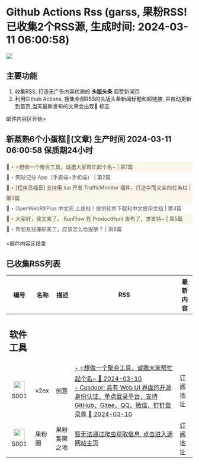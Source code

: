 # Github Actions Rss (garss, 果粉RSS! 已收集2个RSS源, 生成时间: 2024-03-11 06:00:58)

![](https://cdn.jsdelivr.net/gh/xinkeji/garss/_media/ga-rss.png)



## 主要功能
1. 收集RSS, 打造无广告内容优质的 **头版头条** 超赞新闻页
2. 利用Github Actions, 搜集全部RSS的头版头条新闻标题和超链接, 并自动更新到首页,当天最新发布的文章会出现🌈 标志

邮件内容区开始>
<h2>新蒸熟6个小蛋糕🍰(文章) 生产时间 2024-03-11 06:00:58 保质期24小时</h2>

<div style='line-height:3;background-color:#FAF6EA;' ><a href='https://www.v2ex.com/t/1022309#reply29' style="line-height:2;text-decoration:none;display:block;color:#584D49;">🌈 ‣ ⭐️想做一个聚合工具，诚邀大家帮忙起个名~ | 第1篇</a></div><div style='line-height:3;' ><a href='https://www.v2ex.com/t/1022301#reply0' style="line-height:2;text-decoration:none;display:block;color:#584D49;">🌈 ‣ 网球记分 App（手表端+手机端） | 第2篇</a></div><div style='line-height:3;background-color:#FAF6EA;' ><a href='https://www.v2ex.com/t/1022292#reply2' style="line-height:2;text-decoration:none;display:block;color:#584D49;">🌈 ‣ [程序员福音] 支持用 lua 开发 TrafficMonitor 插件，打造华而又实的任务栏 | 第3篇</a></div><div style='line-height:3;' ><a href='https://www.v2ex.com/t/1022295#reply0' style="line-height:2;text-decoration:none;display:block;color:#584D49;">🌈 ‣ OpenWebRXPlus 中文网 上线啦！提供软件下载和中文使用文档 | 第4篇</a></div><div style='line-height:3;background-color:#FAF6EA;' ><a href='https://www.v2ex.com/t/1022225#reply6' style="line-height:2;text-decoration:none;display:block;color:#584D49;">🌈 ‣ 大家好，我又来了， RunFlow 在 ProductHunt 发布了，求支持~ | 第5篇</a></div><div style='line-height:3;' ><a href='https://www.v2ex.com/t/1022247#reply3' style="line-height:2;text-decoration:none;display:block;color:#584D49;">🌈 ‣ 帮朋友找兼职美工，应该怎么给报酬？ | 第6篇</a></div>

<邮件内容区结束

## 已收集RSS列表

| 编号 | 名称 | 描述 | RSS | 最新内容 |
| --- | --- | --- | --- | --- |
| <h2 id="软件工具">软件工具</h2> |  |   |  |  |
| <div id="S001" style="text-align: center;"><img src="https://cdn.jsdelivr.net/gh/zhaoolee/garss/_media/favicon/S001.png" width="30px" style="width:30px;height: auto;"/><br><span>S001</span></div> | v2ex | 创意 | [‣ ⭐️想做一个聚合工具，诚邀大家帮忙起个名~ 🌈 2024-03-10](https://www.v2ex.com/t/1022309#reply29)<br/>[‣ Casdoor: 具有 Web UI 界面的开源身份认证、单点登录平台，支持 GitHub、Gitee、QQ、微信、钉钉登录等 🌈 2024-03-10](https://www.v2ex.com/t/803669#reply315) | [订阅地址](https://www.v2ex.com/feed/tab/creative.xml) |
| <div id="S001" style="text-align: center;"><img src="https://cdn.jsdelivr.net/gh/zhaoolee/garss/_media/favicon/S001.png" width="30px" style="width:30px;height: auto;"/><br><span>S001</span></div> | 果粉圈 | 果粉集聚之地 | [暂无法通过爬虫获取信息, 点击进入源网站主页](https://g0f.cn) | [订阅地址](https://g0f.cn/rss.xml) |



